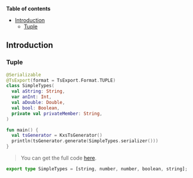 <!--- TEST_NAME TsExportFormatTest -->


**Table of contents**

<!--- TOC -->

* [Introduction](#introduction)
  * [Tuple](#tuple)

<!--- END -->


<!--- INCLUDE .*\.kt
import kotlinx.serialization.*
import dev.adamko.kxstsgen.*
-->

## Introduction

### Tuple

```kotlin
@Serializable
@TsExport(format = TsExport.Format.TUPLE)
class SimpleTypes(
  val aString: String,
  var anInt: Int,
  val aDouble: Double,
  val bool: Boolean,
  private val privateMember: String,
)

fun main() {
  val tsGenerator = KxsTsGenerator()
  println(tsGenerator.generate(SimpleTypes.serializer()))
}
```

> You can get the full code [here](./code/example/example-format-tuple-01.kt).

```typescript
export type SimpleTypes = [string, number, number, boolean, string];
```

<!--- TEST -->
